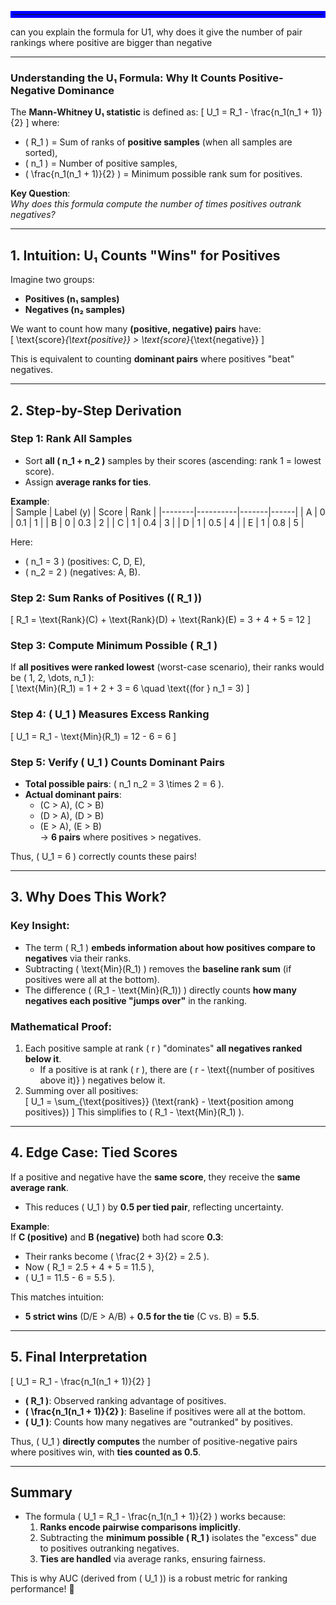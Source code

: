 <hr style="border-color: blue; border-width: 5px; border-style: solid;">

<frankie>
can you explain the formula for U1, why does it give the number of pair rankings where positive are bigger than negative
</frankie>

---
### **Understanding the U₁ Formula: Why It Counts Positive-Negative Dominance**

The **Mann-Whitney U₁ statistic** is defined as:
\[
U_1 = R_1 - \frac{n_1(n_1 + 1)}{2}
\]
where:
- \( R_1 \) = Sum of ranks of **positive samples** (when all samples are sorted),
- \( n_1 \) = Number of positive samples,
- \( \frac{n_1(n_1 + 1)}{2} \) = Minimum possible rank sum for positives.

**Key Question**:  
*Why does this formula compute the number of times positives outrank negatives?*

---

## **1. Intuition: U₁ Counts "Wins" for Positives**
Imagine two groups:  
- **Positives (n₁ samples)**  
- **Negatives (n₂ samples)**  

We want to count how many **(positive, negative) pairs** have:  
\[
\text{score}_{\text{positive}} > \text{score}_{\text{negative}}
\]

This is equivalent to counting **dominant pairs** where positives "beat" negatives.

---

## **2. Step-by-Step Derivation**
### **Step 1: Rank All Samples**
- Sort **all \( n_1 + n_2 \)** samples by their scores (ascending: rank 1 = lowest score).
- Assign **average ranks for ties**.

**Example**:  
| Sample | Label (y) | Score | Rank |
|--------|----------|-------|------|
| A      | 0        | 0.1   | 1    |
| B      | 0        | 0.3   | 2    |
| C      | 1        | 0.4   | 3    |
| D      | 1        | 0.5   | 4    |
| E      | 1        | 0.8   | 5    |

Here:
- \( n_1 = 3 \) (positives: C, D, E),  
- \( n_2 = 2 \) (negatives: A, B).

### **Step 2: Sum Ranks of Positives (\( R_1 \))**
\[
R_1 = \text{Rank}(C) + \text{Rank}(D) + \text{Rank}(E) = 3 + 4 + 5 = 12
\]

### **Step 3: Compute Minimum Possible \( R_1 \)**
If **all positives were ranked lowest** (worst-case scenario), their ranks would be \( 1, 2, \dots, n_1 \):  
\[
\text{Min}(R_1) = 1 + 2 + 3 = 6 \quad \text{(for } n_1 = 3)
\]

### **Step 4: \( U_1 \) Measures Excess Ranking**
\[
U_1 = R_1 - \text{Min}(R_1) = 12 - 6 = 6
\]

### **Step 5: Verify \( U_1 \) Counts Dominant Pairs**
- **Total possible pairs**: \( n_1 n_2 = 3 \times 2 = 6 \).  
- **Actual dominant pairs**:  
  - (C > A), (C > B)  
  - (D > A), (D > B)  
  - (E > A), (E > B)  
  → **6 pairs** where positives > negatives.  

Thus, \( U_1 = 6 \) correctly counts these pairs!

---

## **3. Why Does This Work?**
### **Key Insight**:
- The term \( R_1 \) **embeds information about how positives compare to negatives** via their ranks.  
- Subtracting \( \text{Min}(R_1) \) removes the **baseline rank sum** (if positives were all at the bottom).  
- The difference \( (R_1 - \text{Min}(R_1)) \) directly counts **how many negatives each positive "jumps over"** in the ranking.

### **Mathematical Proof**:
1. Each positive sample at rank \( r \) "dominates" **all negatives ranked below it**.  
   - If a positive is at rank \( r \), there are \( r - \text{(number of positives above it)} \) negatives below it.  
2. Summing over all positives:  
   \[
   U_1 = \sum_{\text{positives}} (\text{rank} - \text{position among positives})
   \]
   This simplifies to \( R_1 - \text{Min}(R_1) \).

---

## **4. Edge Case: Tied Scores**
If a positive and negative have the **same score**, they receive the **same average rank**.  
- This reduces \( U_1 \) by **0.5 per tied pair**, reflecting uncertainty.  

**Example**:  
If **C (positive)** and **B (negative)** both had score **0.3**:  
- Their ranks become \( \frac{2 + 3}{2} = 2.5 \).  
- Now \( R_1 = 2.5 + 4 + 5 = 11.5 \),  
- \( U_1 = 11.5 - 6 = 5.5 \).  

This matches intuition:  
- **5 strict wins** (D/E > A/B) + **0.5 for the tie** (C vs. B) = **5.5**.

---

## **5. Final Interpretation**
\[
U_1 = R_1 - \frac{n_1(n_1 + 1)}{2}
\]
- **\( R_1 \)**: Observed ranking advantage of positives.  
- **\( \frac{n_1(n_1 + 1)}{2} \)**: Baseline if positives were all at the bottom.  
- **\( U_1 \)**: Counts how many negatives are "outranked" by positives.  

Thus, \( U_1 \) **directly computes** the number of positive-negative pairs where positives win, with **ties counted as 0.5**.

---

## **Summary**
- The formula \( U_1 = R_1 - \frac{n_1(n_1 + 1)}{2} \) works because:  
  1. **Ranks encode pairwise comparisons implicitly**.  
  2. Subtracting the **minimum possible \( R_1 \)** isolates the "excess" due to positives outranking negatives.  
  3. **Ties are handled** via average ranks, ensuring fairness.  

This is why AUC (derived from \( U_1 \)) is a robust metric for ranking performance! 🚀